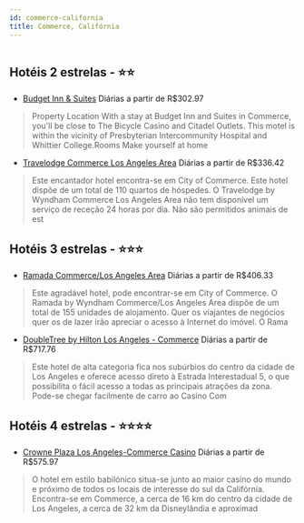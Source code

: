 ```yaml
---
id: commerce-california
title: Commerce, Califórnia
---
```


<center><img src="https://assets.cosmos-data.com/1/01ba7bd66c4e64d5513eb0af8a90ba59-220397.jpg" alt="" /></center>


## Hotéis 2 estrelas - ⭐️⭐️

-    [Budget Inn & Suites](https://www.hurb.com/hoteis/commerce/budget-inn-suites-JNP-JP413414?cmp=18055) Diárias a partir de R$302.97
   > Property Location With a stay at Budget Inn and Suites in Commerce, you&apos;ll be close to The Bicycle Casino and Citadel Outlets. This motel is within the vicinity of Presbyterian Intercommunity Hospital and Whittier College.Rooms Make yourself at home 
-    [Travelodge Commerce Los Angeles Area](https://www.hurb.com/hoteis/commerce/travelodge-commerce-los-angeles-area-JNP-JP782129?cmp=18055) Diárias a partir de R$336.42
   > Este encantador hotel encontra-se em City of Commerce. Este hotel dispõe de um total de 110 quartos de hóspedes. O Travelodge by Wyndham Commerce Los Angeles Area não tem disponível um serviço de receção 24 horas por dia. Não são permitidos animais de est

## Hotéis 3 estrelas - ⭐️⭐️⭐️

-    [Ramada Commerce/Los Angeles Area](https://www.hurb.com/hoteis/commerce/ramada-commerce-los-angeles-area-JNP-JP781851?cmp=18055) Diárias a partir de R$406.33
   > Este agradável hotel, pode encontrar-se em City of Commerce. O Ramada by Wyndham Commerce/Los Angeles Area dispõe de um total de 155 unidades de alojamento. Quer os viajantes de negócios quer os de lazer irão apreciar o acesso à Internet do imóvel. O Rama
-    [DoubleTree by Hilton Los Angeles - Commerce](https://www.hurb.com/hoteis/commerce/doubletree-by-hilton-los-angeles-commerce-JNP-JP273996?cmp=18055) Diárias a partir de R$717.76
   > Este hotel de alta categoria fica nos subúrbios do centro da cidade de Los Angeles e oferece acesso direto à Estrada Interestadual 5, o que possibilita o fácil acesso a todas as principais atrações da zona. Pode-se chegar facilmente de carro ao Casino Com

## Hotéis 4 estrelas - ⭐️⭐️⭐️⭐️

-    [Crowne Plaza Los Angeles-Commerce Casino](https://www.hurb.com/hoteis/commerce/crowne-plaza-los-angeles-commerce-casino-JNP-JP030941?cmp=18055) Diárias a partir de R$575.97
   > O hotel em estilo babilónico situa-se junto ao maior casino do mundo e próximo de todos os locais de interesse do sul da Califórnia. Encontra-se em Commerce, a cerca de 16 km do centro da cidade de Los Angeles, a cerca de 32 km da Disneylândia e aproximad
